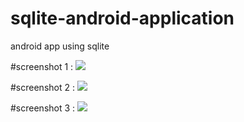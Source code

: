 # sqlite-android-application
android app using sqlite

#screenshot 1 :
![](sqlite-android-application/Screenshot1.png)

#screenshot 2 :
![](sqlite-android-application/Screenshot2.png)

#screenshot 3 :
![](sqlite-android-application/Screenshot3.png)
